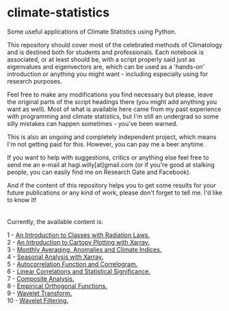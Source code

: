 # climate-statistics
Some useful applications of Climate Statistics using Python. 

This repository should cover most of the celebrated methods of Climatology and is destined both for 
students and professionals. Each notebook is associated, or at least should be, with a script properly said just as eigenvalues and eigenvectors are, which can be used as a 'hands-on' introduction or anything you might want - including especially using for research purposes.

Feel free to make any modifications you find necessary but please, leave the original parts of 
the script headings there (you might add anything you want as well). Most of what is available here came
from my past experience with programming and climate statistics, but I'm still an undergrad so some 
silly mistakes can happen sometimes - you've been warned.

This is also an ongoing and completely independent project, which means I'm not getting paid for this. 
However, you can pay me a beer anytime.

If you want to help with suggestions, critics or anything else feel free to send me an e-mail at hagi.willy[at]gmail.com
(or if you're good at stalking people, you can easily find me on Research Gate and Facebook). 

And if the content of this repository helps you to get some results for your future publications or any kind of work, please
don't forget to tell me. I'd like to know it!
\
\
\
Currently, the available content is:

1 - [An Introduction to Classes with Radiation Laws.](http://nbviewer.jupyter.org/github/willyhagi/climate-statistics/blob/master/Jupyter-Notebooks/rad_laws.ipynb)
\
2 - [An Introduction to Cartopy Plotting with Xarray.](http://nbviewer.jupyter.org/github/willyhagi/climate-statistics/blob/master/Jupyter-Notebooks/cartopy_plot.ipynb)
\
3 - [Monthly Averaging, Anomalies and Climate Indices.](http://nbviewer.jupyter.org/github/willyhagi/climate-statistics/blob/master/Jupyter-Notebooks/annual_cycle.ipynb)
\
4 - [Seasonal Analysis with Xarray.](http://nbviewer.jupyter.org/github/willyhagi/climate-statistics/blob/master/Jupyter-Notebooks/seasonal_cycle.ipynb)
\
5 - [Autocorrelation Function and Correlogram.](http://nbviewer.jupyter.org/github/willyhagi/climate-statistics/blob/master/Jupyter-Notebooks/autocorrel.ipynb#Autocorrelation-Function-and-Correlogram.)
\
6 - [Linear Correlations and Statistical Significance.](http://nbviewer.jupyter.org/github/willyhagi/climate-statistics/blob/master/Jupyter-Notebooks/correl.ipynb)
\
7 - [Composite Analysis.](http://nbviewer.jupyter.org/github/willyhagi/climate-statistics/blob/master/Jupyter-Notebooks/composites.ipynb)
\
8 - [Empirical Orthogonal Functions.](http://nbviewer.jupyter.org/github/willyhagi/climate-statistics/blob/master/Jupyter-Notebooks/eof_svd.ipynb)
\
9 - [Wavelet Transform.](http://nbviewer.jupyter.org/github/willyhagi/climate-statistics/blob/master/Jupyter-Notebooks/plot_wavelet.ipynb)
\
10 - [Wavelet Filtering.](http://nbviewer.jupyter.org/github/willyhagi/climate-statistics/blob/master/Jupyter-Notebooks/wave_filter.ipynb)
